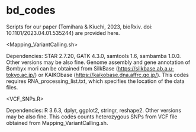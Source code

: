 # bd_codes
Scripts for our paper (Tomihara & Kiuchi, 2023, bioRxiv. doi: 10.1101/2023.04.01.535244) are provided here.

<Mapping_VariantCalling.sh>

Dependencies: STAR 2.7.20, GATK 4.3.0, samtools 1.6, sambamba 1.0.0. Other versions may be also fine.
Genome assembly and gene annotation of Bombyx mori can be obtained from SilkBase (https://silkbase.ab.a.u-tokyo.ac.jp/) or KAIKObase (https://kaikobase.dna.affrc.go.jp/).
This codes requires RNA_processing_list.txt, which specifies the location of the data files.

<VCF_SNPs.R>

Dependencies: R 3.6.3, dplyr, ggplot2, stringr, reshape2. Other versions may be also fine.
This codes counts heterozygous SNPs from VCF file obtained from Mapping_VariantCalling.sh.

